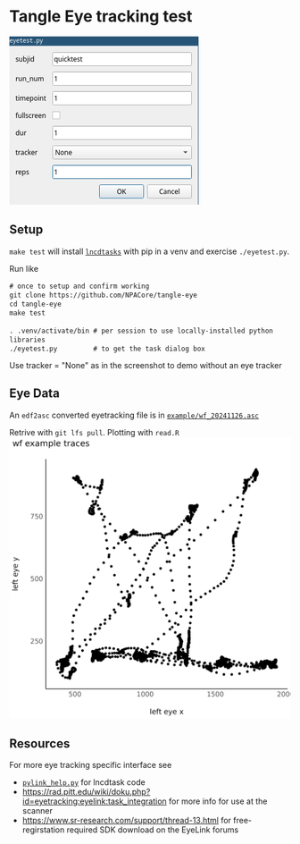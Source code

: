 # Tangle Eye tracking test

![Launching script](./eyetest_launch.png)

## Setup
`make test` will install [`lncdtasks`](https://github.com/LabNeuroCogDevel/lncdtask/) with pip in a venv and exercise `./eyetest.py`.

Run like
```
# once to setup and confirm working
git clone https://github.com/NPACore/tangle-eye
cd tangle-eye
make test

. .venv/activate/bin # per session to use locally-installed python libraries
./eyetest.py         # to get the task dialog box
```

Use tracker = "None" as in the screenshot to demo without an eye tracker

## Eye Data
An `edf2asc` converted eyetracking file is in [`example/wf_20241126.asc`](example/wf_20241126.asc)

Retrive with `git lfs pull`. Plotting with `read.R`
![](example/wf_20241126.png)

## Resources
For more eye tracking specific interface see 
  * [`pylink_help.py`](https://github.com/LabNeuroCogDevel/lncdtask/blob/main/lncdtask/pylink_help.py) for lncdtask code
  * https://rad.pitt.edu/wiki/doku.php?id=eyetracking:eyelink:task_integration for more info for use at the scanner
  * https://www.sr-research.com/support/thread-13.html for free-regirstation required SDK download on the EyeLink forums
